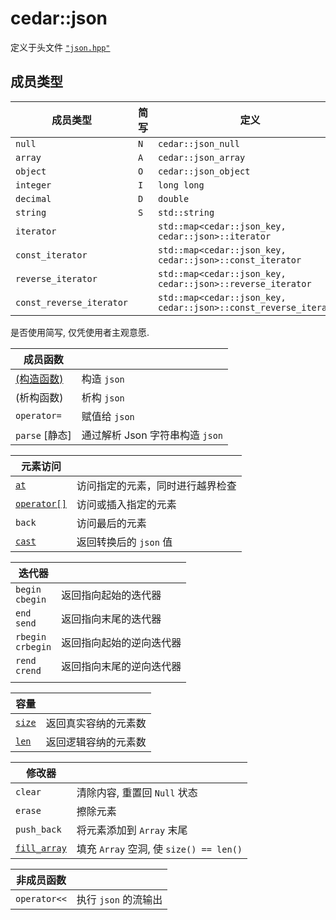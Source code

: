 # cedar::json

定义于头文件 [`"json.hpp"`](./README.md)

## 成员类型

| 成员类型                 | 简写 | 定义                                                             |
| ------------------------ | ---- | ---------------------------------------------------------------- |
| `null`                   | `N`  | `cedar::json_null`                                               |
| `array`                  | `A`  | `cedar::json_array`                                              |
| `object`                 | `O`  | `cedar::json_object`                                             |
| `integer`                | `I`  | `long long`                                                      |
| `decimal`                | `D`  | `double`                                                         |
| `string`                 | `S`  | `std::string`                                                    |
| `iterator`               |      | `std::map<cedar::json_key, cedar::json>::iterator`               |
| `const_iterator`         |      | `std::map<cedar::json_key, cedar::json>::const_iterator`         |
| `reverse_iterator`       |      | `std::map<cedar::json_key, cedar::json>::reverse_iterator`       |
| `const_reverse_iterator` |      | `std::map<cedar::json_key, cedar::json>::const_reverse_iterator` |

是否使用简写, 仅凭使用者主观意愿.

| 成员函数                             |                                 |
| ------------------------------------ | ------------------------------- |
| [(构造函数)](./cedar::json::json.md) | 构造 `json`                     |
| (析构函数)                           | 析构 `json`                     |
| `operator=`                          | 赋值给 `json`                   |
| `parse` [静态]                       | 通过解析 Json 字符串构造 `json` |

| 元素访问                                     |                                  |
| -------------------------------------------- | -------------------------------- |
| [`at`](./cedar::json::at.md)                 | 访问指定的元素，同时进行越界检查 |
| [`operator[]`](./cedar::json::operator[].md) | 访问或插入指定的元素             |
| `back`                                       | 访问最后的元素                   |
| [`cast`](./cedar::json::cast.md)             | 返回转换后的 `json` 值           |

| 迭代器                 |                          |
| ---------------------- | ------------------------ |
| `begin`<br/>`cbegin`   | 返回指向起始的迭代器     |
| `end`<br/>`send`       | 返回指向末尾的迭代器     |
| `rbegin`<br/>`crbegin` | 返回指向起始的逆向迭代器 |
| `rend`<br/>`crend`     | 返回指向末尾的逆向迭代器 |
|                        |                          |

| 容量                                 |                      |
| ------------------------------------ | -------------------- |
| [`size`](./cedar::json::size&len.md) | 返回真实容纳的元素数 |
| [`len`](./cedar::json::size&len.md)  | 返回逻辑容纳的元素数 |

| 修改器                                       |                                         |
| -------------------------------------------- | --------------------------------------- |
| `clear`                                      | 清除内容, 重置回 `Null` 状态            |
| `erase`                                      | 擦除元素                                |
| `push_back`                                  | 将元素添加到 `Array` 末尾               |
| [`fill_array`](./cedar::json::fill_array.md) | 填充 `Array` 空洞, 使 `size() == len()` |

| 非成员函数   |                      |
| ------------ | -------------------- |
| `operator<<` | 执行 `json` 的流输出 |

